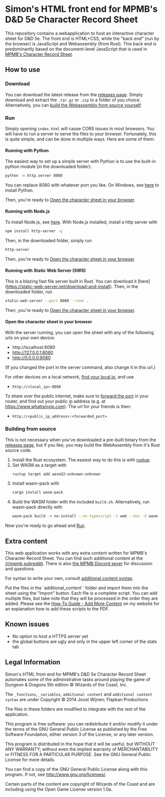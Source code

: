 # Simon's HTML front end for MPMB's D&D 5e Character Record Sheet

This repository contains a webapplication to host an interactive character sheet for D&D 5e.
The front end is HTML+CSS, while the "back end" (run by the browser) is JavaScript and Webassembly (from Rust).
This back end is predominantly based on the document-level JavaScript that is used in [MPMB's Character Record Sheet](https://github.com/morepurplemorebetter/MPMBs-Character-Record-Sheet).

## How to use

### Download

You can download the latest release from the [releases page](https://github.com/SimonDeRidder/Simon-s-html-front-end-for-MPMBs-Character-Record-Sheet/releases).
Simply download and extract the `.tar.gz` or `.zip` to a folder of you choice.
Alternatively, you can [build the Webassembly from source yourself](#building-from-source).

### Run

Simply opening `index.html` will cause CORS issues in most browsers.
You will have to run a server to serve the files to your browser.
Fortunately, this is quite simple, and can be done in multiple ways.
Here are some of them:

#### Running with Python
The easiest way to set up a simple server with Python is to use the built-in python module (in the downloaded folder):
```sh
python -m http.server 8080
```
You can replace 8080 with whatever port you like. On Windows, see [here](https://www.wikihow.com/Install-Python-on-Windows) to install Python.

Then, you're ready to [Open the character sheet in your browser](#open-the-character-sheet-in-your-browser).

#### Running with Node.js

To install Node.js, see [here](https://nodejs.org/en/learn/getting-started/how-to-install-nodejs).
With Node.js installed, install a http server with
```sh
npm install http-server -g
```
Then, in the downloaded folder, simply run
```sh
http-server
```
Then, you're ready to [Open the character sheet in your browser](#open-the-character-sheet-in-your-browser).

#### Running with Static Web Server (SWS)

This is a blazing fast file server built in Rust.
You can download it [here] (https://static-web-server.net/download-and-install).
Then, in the downloaded folder, run
```sh
static-web-server --port 8080 --root .
```
Then, you're ready to [Open the character sheet in your browser](#open-the-character-sheet-in-your-browser).

#### Open the character sheet in your browser

With the server running, you can open the sheet with any of the following urls on your own device:
- http://localhost:8080
- http://127.0.0.1:8080
- http://0.0.0.0:8080

(If you changed the port in the server command, also change it in this url.)

For other devices on a local network, [find your local ip](https://www.wikihow.com/Find-an-IP-Address), and use
- `http://<local_ip>:8080`

To share over the public internet, make sure to [forward the port](https://www.wikihow.com/Set-Up-Port-Forwarding-on-a-Router) in your router, and find out your public ip address (e.g. at https://www.whatismyip.com).
The url for your friends is then:
- `http://<public_ip_address>:<forwarded_port>`


### Building from source

This is not necessary when you've downloaded a pre-built binary from the [releases page](https://github.com/SimonDeRidder/Simon-s-html-front-end-for-MPMBs-Character-Record-Sheet/releases), but if you like, you may build the WebAssembly from it's Rust source code.

1) Install the Rust ecosystem. The easiest way to do this is with [rustup](https://rustup.rs).
2) Set WASM as a target with
	```sh
	rustup target add wasm32-unknown-unknown
	```
2) Install wasm-pack with
	```sh
	cargo install wasm-pack
	```
3) Build the WASM folder with the included `build.sh`. Alternatively, run wasm-pack directly with
	```sh
	wasm-pack build -m no-install --no-typescript -t web --dev -d wasm --out-name wasm --no-pack
	```

Now you're ready to go ahead and [Run](#run).

## Extra content

This web application works with any extra content written for MPMB's Character Record Sheet. You can find such additional content at the [/r/mpmb subreddit](https://www.reddit.com/r/mpmb/). There is also [the MPMB Discord sever](https://discord.gg/Qjq9Z5Q) for discussion and questions.

For syntax to write your own, consult [additional content syntax](https://github.com/morepurplemorebetter/MPMBs-Character-Record-Sheet/tree/master/additional%20content%20syntax).

Put the files in the `additional_content`` folder and import them into the sheet using the "Import" button.
Each file is a complete script. You can add multiple files, but take note that they will be processed in the order they are added.
Please see the [How-To Guide - Add More Content](https://www.flapkan.com/how-to/add-more-content) on my website for an explanation how to add these scripts to the PDF.

## Known issues

- No option to host a HTTPS server yet
- the global buttons are ugly and only in the upper left corner of the stats tab

## Legal Information
Simon's HTML front end for MPMB's D&D 5e Character Record Sheet automates some of the administrative tasks around playing the game of Dungeon & Dragons 5th edition &copy; Wizards of the Coast, Inc.

The `_functions`, `_variables`, `additional content` and `additional content syntax` are under Copyright &copy; 2014 Joost Wijnen; Flapkan Productions

The files in these folders are modified to integrate with the rest of the application.

This program is free software: you can redistribute it and/or modify it under the terms of the GNU General Public License as published by the Free Software Foundation, either version 3 of the License, or any later version.

This program is distributed in the hope that it will be useful, but WITHOUT ANY WARRANTY; without even the implied warranty of MERCHANTABILITY or FITNESS FOR A PARTICULAR PURPOSE.
See the GNU General Public License for more details.

You can find a copy of the GNU General Public License along with this program.
If not, see <http://www.gnu.org/licenses/>.

Certain parts of the content are copyright of Wizards of the Coast and are including using the Open Game License version 1.0a.
